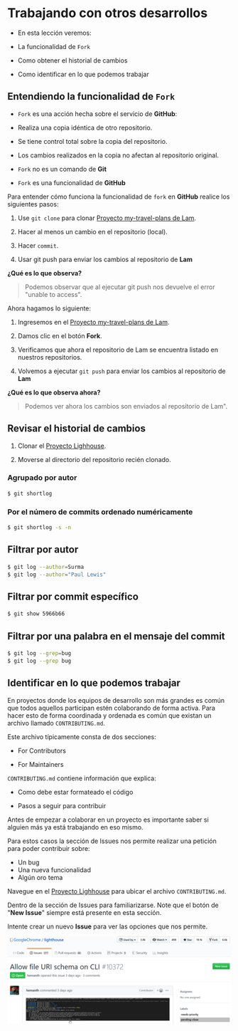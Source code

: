 # Trabajando con otros desarrollos

 - En esta lección veremos:

 - La funcionalidad de `Fork`

 - Como obtener el historial de cambios

 - Como identificar en lo que podemos trabajar

## Entendiendo la funcionalidad de `Fork`

 - `Fork` es una acción hecha sobre el servicio de **GitHub**:

 - Realiza una copia idéntica de otro repositorio.
 
 - Se tiene control total sobre la copia del repositorio.
 
 - Los cambios realizados en la copia no afectan al repositorio original.
 
 - `Fork` no es un comando de **Git**
 
 - `Fork` es una funcionalidad de **GitHub**

Para entender cómo funciona la funcionalidad de `fork` en **GitHub** realice los siguientes pasos:

1. Use `git clone` para clonar [Proyecto my-travel-plans de Lam](https://github.com/udacity/course-collaboration-travel-plans).

2. Hacer al menos un cambio en el repositorio (local).

3. Hacer `commit`.

4. Usar git push para enviar los cambios al repositorio de **Lam**

**¿Qué es lo que observa?**

> Podemos observar que al ejecutar git push nos devuelve el error "unable to access".

Ahora hagamos lo siguiente:

 1. Ingresemos en el [Proyecto my-travel-plans de Lam](https://github.com/udacity/course-collaboration-travel-plans).

 2. Damos clic en el botón **Fork**.

 3. Verificamos que ahora el repositorio de Lam se encuentra listado en nuestros repositorios.

 4. Volvemos a ejecutar `git push` para enviar los cambios al repositorio de **Lam**

**¿Qué es lo que observa ahora?**

> Podemos ver ahora los cambios son enviados al repositorio de Lam".

## Revisar el historial de cambios

 1. Clonar el [Proyecto Lighhouse](https://github.com/GoogleChrome/lighthouse).

 2. Moverse al directorio del repositorio recién clonado.

### Agrupado por autor

```bash
$ git shortlog
```

### Por el número de commits ordenado numéricamente 

```bash
$ git shortlog -s -n
```

## Filtrar por autor

```bash
$ git log --author=Surma
$ git log --author="Paul Lewis"
```

## Filtrar por commit específico

```bash
$ git show 5966b66
```

## Filtrar por una palabra en el mensaje del commit

```bash
$ git log --grep=bug
$ git log --grep bug
```

## Identificar en lo que podemos trabajar

En proyectos donde los equipos de desarrollo son más grandes es común que todos aquellos participan estén colaborando de forma activa. Para hacer esto de forma coordinada y ordenada es común que existan un archivo llamado `CONTRIBUTING.md`.

Este archivo típicamente consta de dos secciones:

- For Contributors

- For Maintainers

`CONTRIBUTING.md` contiene información que explica:

 - Como debe estar formateado el código

 - Pasos a seguir para contribuir

Antes de empezar a colaborar en un proyecto es importante saber si alguien más ya está trabajando en eso mismo.

Para estos casos la sección de Issues nos permite realizar una petición para poder contribuir sobre:

 - Un bug
 - Una nueva funcionalidad
 - Algún oro tema

Navegue en el [Proyecto Lighhouse](https://github.com/GoogleChrome/lighthouse) para ubicar el archivo `CONTRIBUTING.md`.

Dentro de la sección de Issues para familiarizarse. Note que el botón de "**New Issue**" siempre está presente en esta sección.

Intente crear un nuevo **Issue** para ver las opciones que nos permite.

![img_12_git_issues_01](images/img_12_git_issues_01.png)

<!--stackedit_data:
eyJoaXN0b3J5IjpbMTgxMzQ0MjAwNCw3NDk2NDc4MzAsMTI3Nj
k0NjczLDMxMjMyNzE2NywtNTk5MzY4MzM5LC0yMDU4NzU0MjRd
fQ==
-->